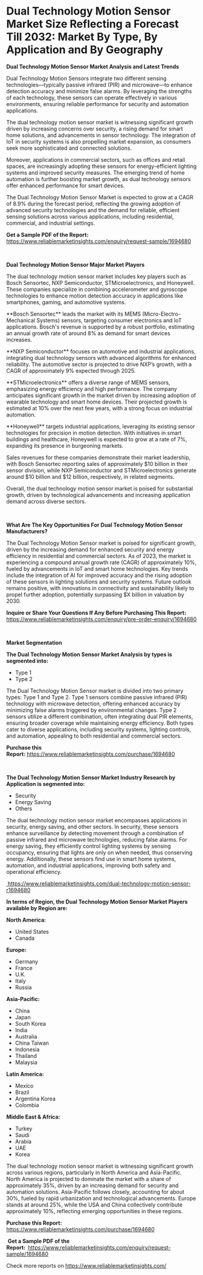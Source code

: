 <p><h1>Dual Technology Motion Sensor Market Size Reflecting a Forecast Till 2032: Market By Type, By Application and By Geography</h1></p><p><strong>Dual Technology Motion Sensor Market Analysis and Latest Trends</strong></p>
<p><p>Dual Technology Motion Sensors integrate two different sensing technologies—typically passive infrared (PIR) and microwave—to enhance detection accuracy and minimize false alarms. By leveraging the strengths of each technology, these sensors can operate effectively in various environments, ensuring reliable performance for security and automation applications. </p><p>The dual technology motion sensor market is witnessing significant growth driven by increasing concerns over security, a rising demand for smart home solutions, and advancements in sensor technology. The integration of IoT in security systems is also propelling market expansion, as consumers seek more sophisticated and connected solutions. </p><p>Moreover, applications in commercial sectors, such as offices and retail spaces, are increasingly adopting these sensors for energy-efficient lighting systems and improved security measures. The emerging trend of home automation is further boosting market growth, as dual technology sensors offer enhanced performance for smart devices. </p><p>The Dual Technology Motion Sensor Market is expected to grow at a CAGR of 8.9% during the forecast period, reflecting the growing adoption of advanced security technologies and the demand for reliable, efficient sensing solutions across various applications, including residential, commercial, and industrial settings.</p></p>
<p><strong>Get a Sample PDF of the Report:&nbsp;</strong> <a href="https://www.reliablemarketinsights.com/enquiry/request-sample/1694680?utm_campaign=2261&utm_medium=2&utm_source=Github&utm_content=ia&utm_term=11022025&utm_id=dual-technology-motion-sensor">https://www.reliablemarketinsights.com/enquiry/request-sample/1694680</a></p>
<p>&nbsp;</p>
<p><strong>Dual Technology Motion Sensor Major Market Players</strong></p>
<p><p>The dual technology motion sensor market includes key players such as Bosch Sensortec, NXP Semiconductor, STMicroelectronics, and Honeywell. These companies specialize in combining accelerometer and gyroscope technologies to enhance motion detection accuracy in applications like smartphones, gaming, and automotive systems.</p><p>**Bosch Sensortec** leads the market with its MEMS (Micro-Electro-Mechanical Systems) sensors, targeting consumer electronics and IoT applications. Bosch's revenue is supported by a robust portfolio, estimating an annual growth rate of around 8% as demand for smart devices increases.</p><p>**NXP Semiconductor** focuses on automotive and industrial applications, integrating dual technology sensors with advanced algorithms for enhanced reliability. The automotive sector is projected to drive NXP’s growth, with a CAGR of approximately 9% expected through 2025.</p><p>**STMicroelectronics** offers a diverse range of MEMS sensors, emphasizing energy efficiency and high performance. The company anticipates significant growth in the market driven by increasing adoption of wearable technology and smart home devices. Their projected growth is estimated at 10% over the next few years, with a strong focus on industrial automation.</p><p>**Honeywell** targets industrial applications, leveraging its existing sensor technologies for precision in motion detection. With initiatives in smart buildings and healthcare, Honeywell is expected to grow at a rate of 7%, expanding its presence in burgeoning markets.</p><p>Sales revenues for these companies demonstrate their market leadership, with Bosch Sensortec reporting sales of approximately $10 billion in their sensor division, while NXP Semiconductor and STMicroelectronics generate around $10 billion and $12 billion, respectively, in related segments.</p><p>Overall, the dual technology motion sensor market is poised for substantial growth, driven by technological advancements and increasing application demand across diverse sectors.</p></p>
<p>&nbsp;</p>
<p><strong>What Are The Key Opportunities For Dual Technology Motion Sensor Manufacturers?</strong></p>
<p><p>The Dual Technology Motion Sensor market is poised for significant growth, driven by the increasing demand for enhanced security and energy efficiency in residential and commercial sectors. As of 2023, the market is experiencing a compound annual growth rate (CAGR) of approximately 10%, fueled by advancements in IoT and smart home technologies. Key trends include the integration of AI for improved accuracy and the rising adoption of these sensors in lighting solutions and security systems. Future outlook remains positive, with innovations in connectivity and sustainability likely to propel further adoption, potentially surpassing $X billion in valuation by 2030.</p></p>
<p><strong>Inquire or Share Your Questions If Any Before Purchasing This Report:</strong> <a href="https://www.reliablemarketinsights.com/enquiry/pre-order-enquiry/1694680?utm_campaign=2261&utm_medium=2&utm_source=Github&utm_content=ia&utm_term=11022025&utm_id=dual-technology-motion-sensor">https://www.reliablemarketinsights.com/enquiry/pre-order-enquiry/1694680</a></p>
<p>&nbsp;</p>
<p><strong>Market Segmentation</strong></p>
<p><strong>The Dual Technology Motion Sensor Market Analysis by types is segmented into:</strong></p>
<p><ul><li>Type 1</li><li>Type 2</li></ul></p>
<p><p>The Dual Technology Motion Sensor market is divided into two primary types: Type 1 and Type 2. Type 1 sensors combine passive infrared (PIR) technology with microwave detection, offering enhanced accuracy by minimizing false alarms triggered by environmental changes. Type 2 sensors utilize a different combination, often integrating dual PIR elements, ensuring broader coverage while maintaining energy efficiency. Both types cater to diverse applications, including security systems, lighting controls, and automation, appealing to both residential and commercial sectors.</p></p>
<p><strong>Purchase this Report:&nbsp;</strong><a href="https://www.reliablemarketinsights.com/purchase/1694680?utm_campaign=2261&utm_medium=2&utm_source=Github&utm_content=ia&utm_term=11022025&utm_id=dual-technology-motion-sensor">https://www.reliablemarketinsights.com/purchase/1694680</a></p>
<p>&nbsp;</p>
<p><strong>The Dual Technology Motion Sensor Market Industry Research by Application is segmented into:</strong></p>
<p><ul><li>Security</li><li>Energy Saving</li><li>Others</li></ul></p>
<p><p>The dual technology motion sensor market encompasses applications in security, energy saving, and other sectors. In security, these sensors enhance surveillance by detecting movement through a combination of passive infrared and microwave technologies, reducing false alarms. For energy saving, they efficiently control lighting systems by sensing occupancy, ensuring that lights are only on when needed, thus conserving energy. Additionally, these sensors find use in smart home systems, automation, and industrial applications, improving both safety and operational efficiency.</p></p>
<p><a href="https://www.reliablemarketinsights.com/dual-technology-motion-sensor-r1694680?utm_campaign=2261&utm_medium=2&utm_source=Github&utm_content=ia&utm_term=11022025&utm_id=dual-technology-motion-sensor">&nbsp;https://www.reliablemarketinsights.com/dual-technology-motion-sensor-r1694680</a></p>
<p><strong>In terms of Region, the Dual Technology Motion Sensor Market Players available by Region are:</strong></p>
<p>
    <p> <strong> North America: </strong>
        <ul>
            <li>United States</li>
            <li>Canada</li>
        </ul>
        </p> 
    <p> <strong> Europe: </strong>
        <ul>
            <li>Germany</li>
            <li>France</li>
            <li>U.K.</li>
            <li>Italy</li>
            <li>Russia</li>
        </ul>
        </p> 
    <p> <strong> Asia-Pacific: </strong>
        <ul>
            <li>China</li>
            <li>Japan</li>
            <li>South Korea</li>
            <li>India</li>
            <li>Australia</li>
            <li>China Taiwan</li>
            <li>Indonesia</li>
            <li>Thailand</li>
            <li>Malaysia</li>
        </ul>
        </p> 
    <p> <strong> Latin America: </strong>
        <ul>
            <li>Mexico</li>
            <li>Brazil</li>
            <li>Argentina Korea</li>
            <li>Colombia</li>
        </ul>
        </p> 
    <p> <strong> Middle East & Africa: </strong>
        <ul>
            <li>Turkey</li>
            <li>Saudi</li>
            <li>Arabia</li>
            <li>UAE</li>
            <li>Korea</li>
        </ul>
    </p>
    </p>
<p><p>The dual technology motion sensor market is witnessing significant growth across various regions, particularly in North America and Asia-Pacific. North America is projected to dominate the market with a share of approximately 35%, driven by an increasing demand for security and automation solutions. Asia-Pacific follows closely, accounting for about 30%, fueled by rapid urbanization and technological advancements. Europe stands at around 25%, while the USA and China collectively contribute approximately 10%, reflecting emerging opportunities in these regions.</p></p>
<p><strong>Purchase this Report: </strong><a href="https://www.reliablemarketinsights.com/purchase/1694680?utm_campaign=2261&utm_medium=2&utm_source=Github&utm_content=ia&utm_term=11022025&utm_id=dual-technology-motion-sensor">https://www.reliablemarketinsights.com/purchase/1694680</a></p>
<p>&nbsp;<strong>Get a Sample PDF of the Report:&nbsp;&nbsp;</strong><a href="https://www.reliablemarketinsights.com/enquiry/request-sample/1694680?utm_campaign=2261&utm_medium=2&utm_source=Github&utm_content=ia&utm_term=11022025&utm_id=dual-technology-motion-sensor">https://www.reliablemarketinsights.com/enquiry/request-sample/1694680</a></p>
<p><strong></strong></p>
<p>Check more reports on <a href="https://www.reliablemarketinsights.com/?utm_campaign=2261&utm_medium=2&utm_source=Github&utm_content=ia&utm_term=11022025&utm_id=dual-technology-motion-sensor">https://www.reliablemarketinsights.com/</a></p>